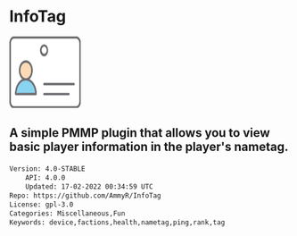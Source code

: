 # InfoTag
<img src="https://raw.githubusercontent.com/AmmyR/InfoTag/9f91cc30ae1077d66065fe7a46f7a1fb5cb7b3d6/icon.png" width="128" height="128" />

## A simple PMMP plugin that allows you to view basic player information in the player's nametag.
```properties
Version: 4.0-STABLE
    API: 4.0.0
    Updated: 17-02-2022 00:34:59 UTC
Repo: https://github.com/AmmyR/InfoTag
License: gpl-3.0
Categories: Miscellaneous,Fun
Keywords: device,factions,health,nametag,ping,rank,tag
```